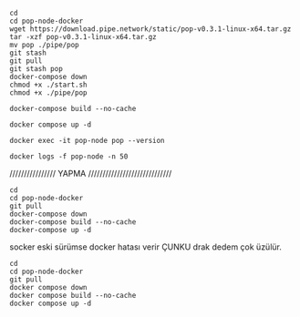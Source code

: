 



```
cd
cd pop-node-docker
wget https://download.pipe.network/static/pop-v0.3.1-linux-x64.tar.gz
tar -xzf pop-v0.3.1-linux-x64.tar.gz
mv pop ./pipe/pop
git stash
git pull
git stash pop
docker-compose down
chmod +x ./start.sh
chmod +x ./pipe/pop
```
```
docker-compose build --no-cache
```
```
docker compose up -d
```

```
docker exec -it pop-node pop --version
```
```
docker logs -f pop-node -n 50
```













////////////////  YAPMA /////////////////////////////
```
cd
cd pop-node-docker
git pull
docker-compose down
docker-compose build --no-cache
docker-compose up -d
```

socker eski sürümse docker hatası verir ÇUNKU drak dedem çok üzülür.

```
cd
cd pop-node-docker
git pull
docker compose down
docker compose build --no-cache
docker compose up -d
```
